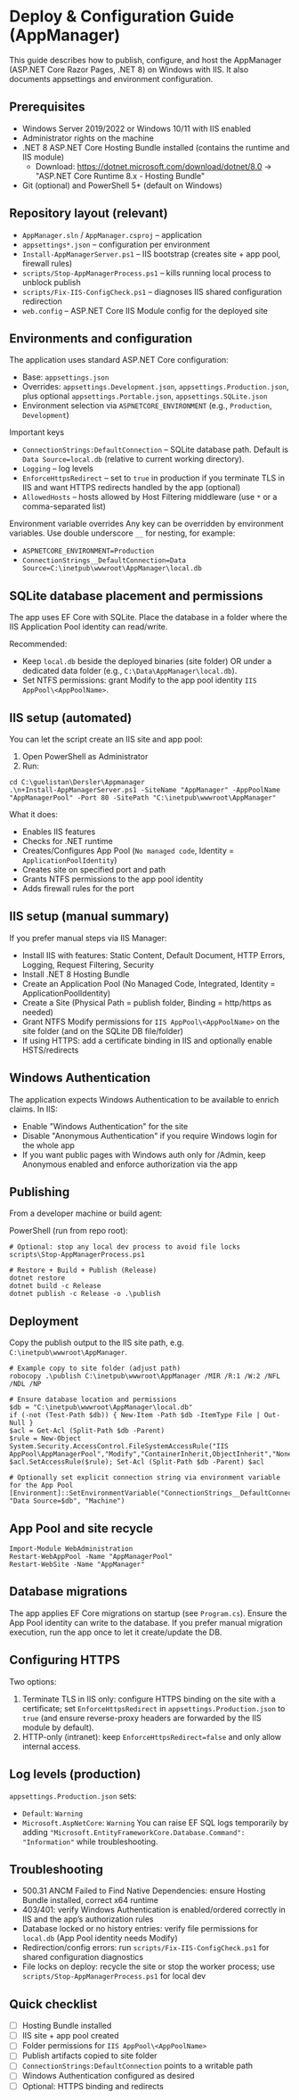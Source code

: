 Deploy & Configuration Guide (AppManager)
=========================================

This guide describes how to publish, configure, and host the AppManager (ASP.NET Core Razor Pages, .NET 8) on Windows with IIS. It also documents appsettings and environment configuration.

Prerequisites
-------------
- Windows Server 2019/2022 or Windows 10/11 with IIS enabled
- Administrator rights on the machine
- .NET 8 ASP.NET Core Hosting Bundle installed (contains the runtime and IIS module)
	- Download: https://dotnet.microsoft.com/download/dotnet/8.0 → "ASP.NET Core Runtime 8.x - Hosting Bundle"
- Git (optional) and PowerShell 5+ (default on Windows)

Repository layout (relevant)
----------------------------
- `AppManager.sln` / `AppManager.csproj` – application
- `appsettings*.json` – configuration per environment
- `Install-AppManagerServer.ps1` – IIS bootstrap (creates site + app pool, firewall rules)
- `scripts/Stop-AppManagerProcess.ps1` – kills running local process to unblock publish
- `scripts/Fix-IIS-ConfigCheck.ps1` – diagnoses IIS shared configuration redirection
- `web.config` – ASP.NET Core IIS Module config for the deployed site

Environments and configuration
------------------------------
The application uses standard ASP.NET Core configuration:
- Base: `appsettings.json`
- Overrides: `appsettings.Development.json`, `appsettings.Production.json`, plus optional `appsettings.Portable.json`, `appsettings.SQLite.json`
- Environment selection via `ASPNETCORE_ENVIRONMENT` (e.g., `Production`, `Development`)

Important keys
- `ConnectionStrings:DefaultConnection` – SQLite database path. Default is `Data Source=local.db` (relative to current working directory).
- `Logging` – log levels
- `EnforceHttpsRedirect` – set to `true` in production if you terminate TLS in IIS and want HTTPS redirects handled by the app (optional)
- `AllowedHosts` – hosts allowed by Host Filtering middleware (use `*` or a comma-separated list)

Environment variable overrides
Any key can be overridden by environment variables. Use double underscore `__` for nesting, for example:
- `ASPNETCORE_ENVIRONMENT=Production`
- `ConnectionStrings__DefaultConnection=Data Source=C:\inetpub\wwwroot\AppManager\local.db`

SQLite database placement and permissions
----------------------------------------
The app uses EF Core with SQLite. Place the database in a folder where the IIS Application Pool identity can read/write.

Recommended:
- Keep `local.db` beside the deployed binaries (site folder) OR under a dedicated data folder (e.g., `C:\Data\AppManager\local.db`).
- Set NTFS permissions: grant Modify to the app pool identity `IIS AppPool\<AppPoolName>`.

IIS setup (automated)
---------------------
You can let the script create an IIS site and app pool:

1) Open PowerShell as Administrator
2) Run:

```
cd C:\guelistan\Dersler\Appmanager
.\n+Install-AppManagerServer.ps1 -SiteName "AppManager" -AppPoolName "AppManagerPool" -Port 80 -SitePath "C:\inetpub\wwwroot\AppManager"
```

What it does:
- Enables IIS features
- Checks for .NET runtime
- Creates/Configures App Pool (`No managed code`, Identity = `ApplicationPoolIdentity`)
- Creates site on specified port and path
- Grants NTFS permissions to the app pool identity
- Adds firewall rules for the port

IIS setup (manual summary)
--------------------------
If you prefer manual steps via IIS Manager:
- Install IIS with features: Static Content, Default Document, HTTP Errors, Logging, Request Filtering, Security
- Install .NET 8 Hosting Bundle
- Create an Application Pool (No Managed Code, Integrated, Identity = ApplicationPoolIdentity)
- Create a Site (Physical Path = publish folder, Binding = http/https as needed)
- Grant NTFS Modify permissions for `IIS AppPool\<AppPoolName>` on the site folder (and on the SQLite DB file/folder)
- If using HTTPS: add a certificate binding in IIS and optionally enable HSTS/redirects

Windows Authentication
----------------------
The application expects Windows Authentication to be available to enrich claims. In IIS:
- Enable "Windows Authentication" for the site
- Disable "Anonymous Authentication" if you require Windows login for the whole app
- If you want public pages with Windows auth only for /Admin, keep Anonymous enabled and enforce authorization via the app

Publishing
----------
From a developer machine or build agent:

PowerShell (run from repo root):

```
# Optional: stop any local dev process to avoid file locks
scripts\Stop-AppManagerProcess.ps1

# Restore + Build + Publish (Release)
dotnet restore
dotnet build -c Release
dotnet publish -c Release -o .\publish
```

Deployment
----------
Copy the publish output to the IIS site path, e.g. `C:\inetpub\wwwroot\AppManager`.

```
# Example copy to site folder (adjust path)
robocopy .\publish C:\inetpub\wwwroot\AppManager /MIR /R:1 /W:2 /NFL /NDL /NP

# Ensure database location and permissions
$db = "C:\inetpub\wwwroot\AppManager\local.db"
if (-not (Test-Path $db)) { New-Item -Path $db -ItemType File | Out-Null }
$acl = Get-Acl (Split-Path $db -Parent)
$rule = New-Object System.Security.AccessControl.FileSystemAccessRule("IIS AppPool\AppManagerPool","Modify","ContainerInherit,ObjectInherit","None","Allow")
$acl.SetAccessRule($rule); Set-Acl (Split-Path $db -Parent) $acl

# Optionally set explicit connection string via environment variable for the App Pool
[Environment]::SetEnvironmentVariable("ConnectionStrings__DefaultConnection", "Data Source=$db", "Machine")
```

App Pool and site recycle
-------------------------
```
Import-Module WebAdministration
Restart-WebAppPool -Name "AppManagerPool"
Restart-WebSite -Name "AppManager"
```

Database migrations
-------------------
The app applies EF Core migrations on startup (see `Program.cs`). Ensure the App Pool identity can write to the database. If you prefer manual migration execution, run the app once to let it create/update the DB.

Configuring HTTPS
-----------------
Two options:
1) Terminate TLS in IIS only: configure HTTPS binding on the site with a certificate; set `EnforceHttpsRedirect` in `appsettings.Production.json` to `true` (and ensure reverse-proxy headers are forwarded by the IIS module by default).
2) HTTP-only (intranet): keep `EnforceHttpsRedirect=false` and only allow internal access.

Log levels (production)
-----------------------
`appsettings.Production.json` sets:
- `Default`: `Warning`
- `Microsoft.AspNetCore`: `Warning`
You can raise EF SQL logs temporarily by adding `"Microsoft.EntityFrameworkCore.Database.Command": "Information"` while troubleshooting.

Troubleshooting
---------------
- 500.31 ANCM Failed to Find Native Dependencies: ensure Hosting Bundle installed, correct x64 runtime
- 403/401: verify Windows Authentication is enabled/ordered correctly in IIS and the app’s authorization rules
- Database locked or no history entries: verify file permissions for `local.db` (App Pool identity needs Modify)
- Redirection/config errors: run `scripts/Fix-IIS-ConfigCheck.ps1` for shared configuration diagnostics
- File locks on deploy: recycle the site or stop the worker process; use `scripts/Stop-AppManagerProcess.ps1` for local dev

Quick checklist
---------------
- [ ] Hosting Bundle installed
- [ ] IIS site + app pool created
- [ ] Folder permissions for `IIS AppPool\<AppPoolName>`
- [ ] Publish artifacts copied to site folder
- [ ] `ConnectionStrings:DefaultConnection` points to a writable path
- [ ] Windows Authentication configured as desired
- [ ] Optional: HTTPS binding and redirects
